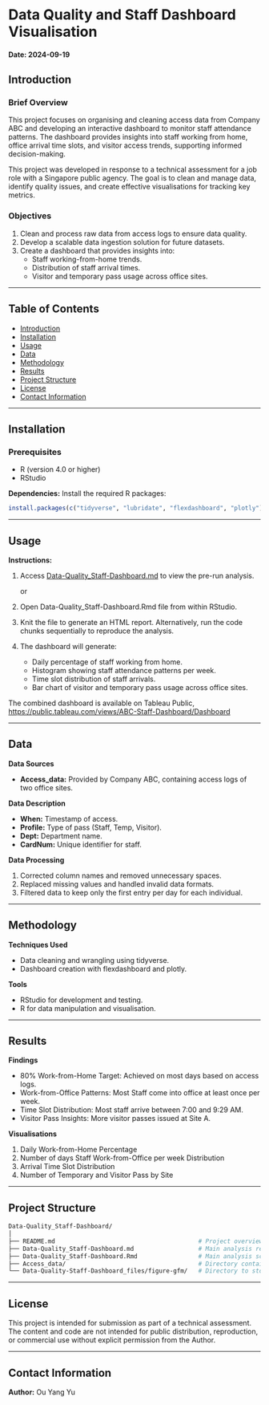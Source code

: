 # Data Quality and Staff Dashboard Visualisation

#### Date: 2024-09-19

## Introduction

### Brief Overview
This project focuses on organising and cleaning access data from Company ABC and developing an interactive dashboard to monitor staff attendance patterns. The dashboard provides insights into staff working from home, office arrival time slots, and visitor access trends, supporting informed decision-making.

This project was developed in response to a technical assessment for a job role with a Singapore public agency. The goal is to clean and manage data, identify quality issues, and create effective visualisations for tracking key metrics.

### Objectives
1. Clean and process raw data from access logs to ensure data quality.
2. Develop a scalable data ingestion solution for future datasets.
3. Create a dashboard that provides insights into:
   - Staff working-from-home trends.
   - Distribution of staff arrival times.
   - Visitor and temporary pass usage across office sites.

---

## Table of Contents
- [Introduction](#introduction)
- [Installation](#installation)
- [Usage](#usage)
- [Data](#data)
- [Methodology](#methodology)
- [Results](#results)
- [Project Structure](#project-structure)
- [License](#license)
- [Contact Information](#contact-information)

---

## Installation

### Prerequisites
- R (version 4.0 or higher)
- RStudio

<!--
**Environment Setup:**
1. Clone this repository:
    ```bash
    git clone https://github.com/Gyres/Job-Assessments.git
    cd Job-Assessments/Data-Quality_Staff-Dashboard
    ```
2. Open Data-Quality_Staff-Dashboard.Rmd in RStudio.
-->

**Dependencies:**
Install the required R packages:

```r
install.packages(c("tidyverse", "lubridate", "flexdashboard", "plotly"))
```

---

## Usage
**Instructions:**
1. Access [Data-Quality_Staff-Dashboard.md](Data-Quality_Staff-Dashboard.md) to view the pre-run analysis.

    or

2. Open Data-Quality_Staff-Dashboard.Rmd file from within RStudio.
3. Knit the file to generate an HTML report. Alternatively, run the code chunks sequentially to reproduce the analysis.
4. The dashboard will generate:
   - Daily percentage of staff working from home.
   - Histogram showing staff attendance patterns per week.
   - Time slot distribution of staff arrivals.
   - Bar chart of visitor and temporary pass usage across office sites.

The combined dashboard is available on Tableau Public, https://public.tableau.com/views/ABC-Staff-Dashboard/Dashboard

---

## Data
**Data Sources**
- **Access_data:** Provided by Company ABC, containing access logs of two office sites.

**Data Description**
- **When:** Timestamp of access.
- **Profile:** Type of pass (Staff, Temp, Visitor).
- **Dept:** Department name.
- **CardNum:** Unique identifier for staff.

**Data Processing**
1. Corrected column names and removed unnecessary spaces.
2. Replaced missing values and handled invalid data formats.
3. Filtered data to keep only the first entry per day for each individual.

---

## Methodology
**Techniques Used**
- Data cleaning and wrangling using tidyverse.
- Dashboard creation with flexdashboard and plotly.

**Tools**
- RStudio for development and testing.
- R for data manipulation and visualisation.

---

## Results
**Findings**
- 80% Work-from-Home Target: Achieved on most days based on access logs.
- Work-from-Office Patterns: Most Staff come into office at least once per week.
- Time Slot Distribution: Most staff arrive between 7:00 and 9:29 AM.
- Visitor Pass Insights: More visitor passes issued at Site A.

**Visualisations**
1. Daily Work-from-Home Percentage
2. Number of days Staff Work-from-Office per week Distribution
3. Arrival Time Slot Distribution
4. Number of Temporary and Visitor Pass by Site

---

## Project Structure
```bash
Data-Quality_Staff-Dashboard/
│
├── README.md                                        # Project overview and instructions
├── Data-Quality_Staff-Dashboard.md                  # Main analysis report
├── Data-Quality_Staff-Dashboard.Rmd                 # Main analysis script
├── Access_data/                                     # Directory containing CSV files for building access logs
└── Data-Quality-Staff-Dashboard_files/figure-gfm/   # Directory to store generated plots
```

---

## License

This project is intended for submission as part of a technical assessment. The content and code are not intended for public distribution, reproduction, or commercial use without explicit permission from the Author.

---

## Contact Information

**Author:** Ou Yang Yu

